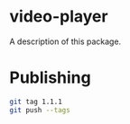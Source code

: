 # video-player

A description of this package.

# Publishing

```bash
git tag 1.1.1
git push --tags
```
